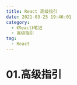 ```yaml
---
title: React 高级指引
date: 2021-03-25 19:46:01
category:
  - 《React》笔记
  - 高级指引
tag:
  - React
---
```

# 01.高级指引
